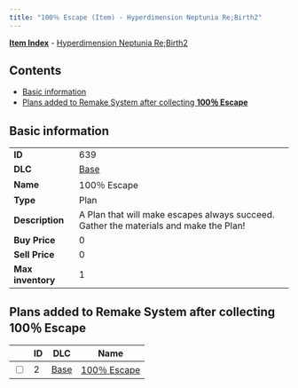 ```yaml
---
title: "100％ Escape (Item) - Hyperdimension Neptunia Re;Birth2"
---
```


[**Item Index**](/neptunia/rb2/item/index.html) - [Hyperdimension Neptunia Re;Birth2](/neptunia/rb2)

## Contents

- [Basic information](#basic-information)
- [Plans added to Remake System after collecting **100％ Escape**](#plans-added-to-remake-system-after-collecting-100％-escape)

## Basic information

|   |   |
| -- | -- |
| **ID** | 639 |
| **DLC** | [Base](/neptunia/rb2/dlc/0-base.html) |
| **Name** | 100％ Escape |
| **Type** | Plan |
| **Description** | A Plan that will make escapes always succeed. Gather the materials and make the Plan! |
| **Buy Price** | 0 |
| **Sell Price** | 0 |
| **Max inventory** | 1 |

## Plans added to Remake System after collecting **100％ Escape**

|    | ID | DLC | Name |
| -- | -- | --- | ---- |
| <input type="checkbox" id="rb2-remake-0-2" class="trackbox" /> | 2 | [Base](/neptunia/rb2/dlc/0-base.html) | [100％ Escape](/neptunia/rb2/remake/0-2-100-escape.html) |